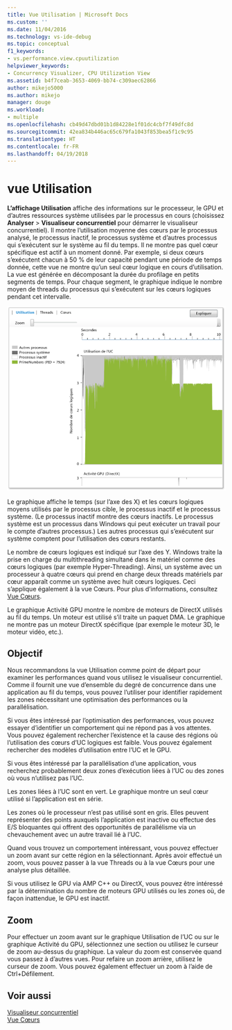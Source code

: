 ```yaml
---
title: Vue Utilisation | Microsoft Docs
ms.custom: ''
ms.date: 11/04/2016
ms.technology: vs-ide-debug
ms.topic: conceptual
f1_keywords:
- vs.performance.view.cpuutilization
helpviewer_keywords:
- Concurrency Visualizer, CPU Utilization View
ms.assetid: b4f7ceab-3653-4069-bb74-c309aec62866
author: mikejo5000
ms.author: mikejo
manager: douge
ms.workload:
- multiple
ms.openlocfilehash: cb49d47dbd01b1d84228e1f01dc4cbf7f49dfc8d
ms.sourcegitcommit: 42ea834b446ac65c679fa1043f853bea5f1c9c95
ms.translationtype: HT
ms.contentlocale: fr-FR
ms.lasthandoff: 04/19/2018
---
```

# <a name="utilization-view"></a>vue Utilisation
**L’affichage Utilisation** affiche des informations sur le processeur, le GPU et d’autres ressources système utilisées par le processus en cours (choisissez **Analyser** > **Visualiseur concurrentiel** pour démarrer le visualiseur concurrentiel). Il montre l’utilisation moyenne des cœurs par le processus analysé, le processus inactif, le processus système et d’autres processus qui s’exécutent sur le système au fil du temps. Il ne montre pas quel cœur spécifique est actif à un moment donné. Par exemple, si deux cœurs s’exécutent chacun à 50 % de leur capacité pendant une période de temps donnée, cette vue ne montre qu’un seul cœur logique en cours d’utilisation. La vue est générée en décomposant la durée du profilage en petits segments de temps. Pour chaque segment, le graphique indique le nombre moyen de threads du processus qui s’exécutent sur les cœurs logiques pendant cet intervalle.  
  
 ![Vue Utilisation de l’UC](../profiling/media/vsts_ppacpuutil.png "VSTS_PPAcpuUtil")  
  
 Le graphique affiche le temps (sur l’axe des X) et les cœurs logiques moyens utilisés par le processus cible, le processus inactif et le processus système. (Le processus inactif montre des cœurs inactifs. Le processus système est un processus dans Windows qui peut exécuter un travail pour le compte d’autres processus.) Les autres processus qui s’exécutent sur système comptent pour l’utilisation des cœurs restants.  
  
 Le nombre de cœurs logiques est indiqué sur l’axe des Y. Windows traite la prise en charge du multithreading simultané dans le matériel comme des cœurs logiques (par exemple Hyper-Threading). Ainsi, un système avec un processeur à quatre cœurs qui prend en charge deux threads matériels par cœur apparaît comme un système avec huit cœurs logiques. Ceci s’applique également à la vue Cœurs. Pour plus d’informations, consultez [Vue Cœurs](../profiling/cores-view.md).  
  
 Le graphique Activité GPU montre le nombre de moteurs de DirectX utilisés au fil du temps.  Un moteur est utilisé s’il traite un paquet DMA.  Le graphique ne montre pas un moteur DirectX spécifique (par exemple le moteur 3D, le moteur vidéo, etc.).  
  
## <a name="purpose"></a>Objectif  
 Nous recommandons la vue Utilisation comme point de départ pour examiner les performances quand vous utilisez le visualiseur concurrentiel. Comme il fournit une vue d’ensemble du degré de concurrence dans une application au fil du temps, vous pouvez l’utiliser pour identifier rapidement les zones nécessitant une optimisation des performances ou la parallélisation.  
  
 Si vous êtes intéressé par l’optimisation des performances, vous pouvez essayer d’identifier un comportement qui ne répond pas à vos attentes. Vous pouvez également rechercher l’existence et la cause des régions où l’utilisation des cœurs d’UC logiques est faible. Vous pouvez également rechercher des modèles d’utilisation entre l’UC et le GPU.  
  
 Si vous êtes intéressé par la parallélisation d’une application, vous recherchez probablement deux zones d’exécution liées à l’UC ou des zones où vous n’utilisez pas l’UC.  
  
 Les zones liées à l’UC sont en vert. Le graphique montre un seul cœur utilisé si l’application est en série.  
  
 Les zones où le processeur n’est pas utilisé sont en gris. Elles peuvent représenter des points auxquels l’application est inactive ou effectue des E/S bloquantes qui offrent des opportunités de parallélisme via un chevauchement avec un autre travail lié à l’UC.  
  
 Quand vous trouvez un comportement intéressant, vous pouvez effectuer un zoom avant sur cette région en la sélectionnant. Après avoir effectué un zoom, vous pouvez passer à la vue Threads ou à la vue Cœurs pour une analyse plus détaillée.  
  
 Si vous utilisez le GPU via AMP C++ ou DirectX, vous pouvez être intéressé par la détermination du nombre de moteurs GPU utilisés ou les zones où, de façon inattendue, le GPU est inactif.  
  
## <a name="zooming"></a>Zoom  
 Pour effectuer un zoom avant sur le graphique Utilisation de l’UC ou sur le graphique Activité du GPU, sélectionnez une section ou utilisez le curseur de zoom au-dessus du graphique. La valeur du zoom est conservée quand vous passez à d’autres vues. Pour refaire un zoom arrière, utilisez le curseur de zoom. Vous pouvez également effectuer un zoom à l’aide de Ctrl+Défilement.  
  
## <a name="see-also"></a>Voir aussi  
 [Visualiseur concurrentiel](../profiling/concurrency-visualizer.md)   
 [Vue Cœurs](../profiling/cores-view.md)